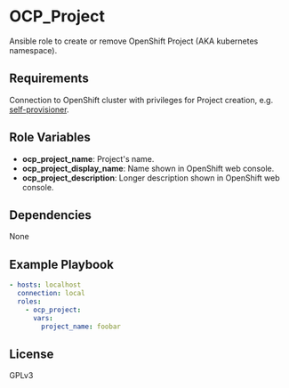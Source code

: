 OCP_Project
===========

Ansible role to create or remove OpenShift Project (AKA kubernetes namespace).

Requirements
------------

Connection to OpenShift cluster with privileges for Project creation, e.g. [self-provisioner](https://docs.openshift.com/container-platform/4.7/authentication/using-rbac.html).

Role Variables
--------------

* **ocp_project_name**: Project's name.
* **ocp_project_display_name**: Name shown in OpenShift web console.
* **ocp_project_description**: Longer description shown in OpenShift web console.

Dependencies
------------

None

Example Playbook
----------------

``` yaml
- hosts: localhost
  connection: local
  roles:
    - ocp_project:
      vars:
        project_name: foobar
```

License
-------

GPLv3

